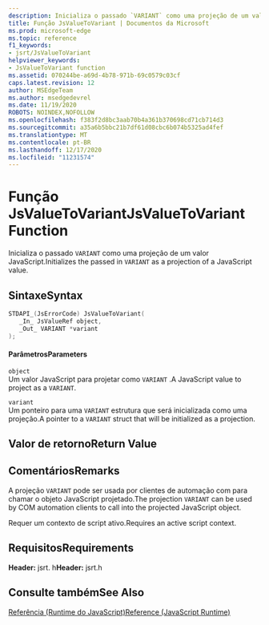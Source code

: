 ```yaml
---
description: Inicializa o passado `VARIANT` como uma projeção de um valor JavaScript.
title: Função JsValueToVariant | Documentos da Microsoft
ms.prod: microsoft-edge
ms.topic: reference
f1_keywords:
- jsrt/JsValueToVariant
helpviewer_keywords:
- JsValueToVariant function
ms.assetid: 070244be-a69d-4b78-971b-69c0579c03cf
caps.latest.revision: 12
author: MSEdgeTeam
ms.author: msedgedevrel
ms.date: 11/19/2020
ROBOTS: NOINDEX,NOFOLLOW
ms.openlocfilehash: f383f2d8bc3aab70b4a361b370698cd71cb714d3
ms.sourcegitcommit: a35a6b5bbc21b7df61d08cbc6b074b5325ad4fef
ms.translationtype: MT
ms.contentlocale: pt-BR
ms.lasthandoff: 12/17/2020
ms.locfileid: "11231574"
---
```

# <span data-ttu-id="6fa0f-103">Função JsValueToVariant</span><span class="sxs-lookup"><span data-stu-id="6fa0f-103">JsValueToVariant Function</span></span>

<span data-ttu-id="6fa0f-104">Inicializa o passado `VARIANT` como uma projeção de um valor JavaScript.</span><span class="sxs-lookup"><span data-stu-id="6fa0f-104">Initializes the passed in `VARIANT` as a projection of a JavaScript value.</span></span>  
  
## <span data-ttu-id="6fa0f-105">Sintaxe</span><span class="sxs-lookup"><span data-stu-id="6fa0f-105">Syntax</span></span>  
  
```cpp  
STDAPI_(JsErrorCode) JsValueToVariant(  
   _In_ JsValueRef object,  
   _Out_ VARIANT *variant  
);  
```  
  
#### <span data-ttu-id="6fa0f-106">Parâmetros</span><span class="sxs-lookup"><span data-stu-id="6fa0f-106">Parameters</span></span>  
 `object`  
 <span data-ttu-id="6fa0f-107">Um valor JavaScript para projetar como `VARIANT` .</span><span class="sxs-lookup"><span data-stu-id="6fa0f-107">A JavaScript value to project as a `VARIANT`.</span></span>  
  
 `variant`  
 <span data-ttu-id="6fa0f-108">Um ponteiro para uma `VARIANT` estrutura que será inicializada como uma projeção.</span><span class="sxs-lookup"><span data-stu-id="6fa0f-108">A pointer to a `VARIANT` struct that will be initialized as a projection.</span></span>  
  
## <span data-ttu-id="6fa0f-109">Valor de retorno</span><span class="sxs-lookup"><span data-stu-id="6fa0f-109">Return Value</span></span>  
  
## <span data-ttu-id="6fa0f-110">Comentários</span><span class="sxs-lookup"><span data-stu-id="6fa0f-110">Remarks</span></span>  
 <span data-ttu-id="6fa0f-111">A projeção `VARIANT` pode ser usada por clientes de automação com para chamar o objeto JavaScript projetado.</span><span class="sxs-lookup"><span data-stu-id="6fa0f-111">The projection `VARIANT` can be used by COM automation clients to call into the projected JavaScript object.</span></span>  
  
 <span data-ttu-id="6fa0f-112">Requer um contexto de script ativo.</span><span class="sxs-lookup"><span data-stu-id="6fa0f-112">Requires an active script context.</span></span>  
  
## <span data-ttu-id="6fa0f-113">Requisitos</span><span class="sxs-lookup"><span data-stu-id="6fa0f-113">Requirements</span></span>  
 <span data-ttu-id="6fa0f-114">**Header:** jsrt. h</span><span class="sxs-lookup"><span data-stu-id="6fa0f-114">**Header:** jsrt.h</span></span>  
  
## <span data-ttu-id="6fa0f-115">Consulte também</span><span class="sxs-lookup"><span data-stu-id="6fa0f-115">See Also</span></span>  
 [<span data-ttu-id="6fa0f-116">Referência (Runtime do JavaScript)</span><span class="sxs-lookup"><span data-stu-id="6fa0f-116">Reference (JavaScript Runtime)</span></span>](../chakra-hosting/reference-javascript-runtime.md)

